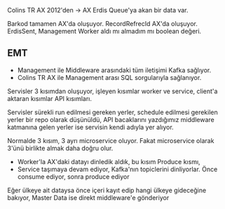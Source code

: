 Colins TR AX 2012'den -> AX Erdis Queue'ya akan bir data var.

Barkod tamamen AX'da oluşuyor. RecordRefrecId AX'da oluşuyor.
ErdisSent, Management Worker aldı mı almadım mı boolean değeri.

## EMT

- Management ile Middleware arasındaki tüm iletişimi Kafka sağlıyor.
- Colins TR AX ile Management arası SQL sorgularıyla sağlanıyor.

Servisler 3 kısımdan oluşuyor, işleyen kısımlar worker ve service, client'a aktaran kısımlar API kısımları.

Servisler sürekli run edilmesi gereken yerler, schedule edilmesi gerekilen yerler bir repo olarak düşünüldü, API bacaklarını yazdığımız middleware katmanına gelen yerler ise servisin kendi adıyla yer alıyor.

Normalde 3 kısım, 3 ayrı microservice oluyor. Fakat microservice olarak 3'ünü birlikte almak daha doğru olur.

- Worker'la AX'daki datayı dinledik aldık, bu kısım Produce kısmı,
- Service taşımaya devam ediyor, Kafka'nın topiclerini dinliyorlar. Önce consume ediyor, sonra produce ediyor

Eğer ülkeye ait dataysa önce içeri kayıt edip hangi ülkeye gideceğine bakıyor, Master Data ise direkt middleware'e gönderiyor
